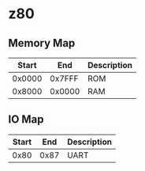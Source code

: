 # z80

## Memory Map

| Start | End | Description |
| --- | --- | --- |
| 0x0000 | 0x7FFF | ROM |
| 0x8000 | 0x0000 | RAM |

## IO Map

| Start | End | Description |
| --- | --- | --- |
| 0x80 | 0x87 | UART |
